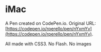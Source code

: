 # iMac

A Pen created on CodePen.io. Original URL: [https://codepen.io/rperello/pen/nYxmYv](https://codepen.io/rperello/pen/nYxmYv).

All made with CSS3. No Flash. No images